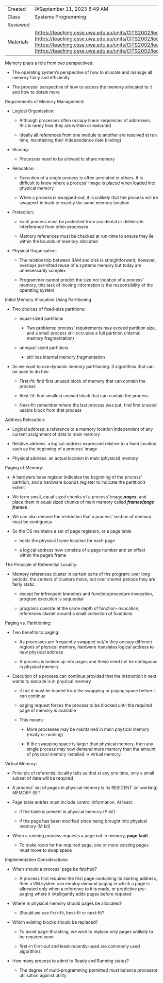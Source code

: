 

|   |   |
|---|---|
|Created|@September 11, 2023 8:49 AM|
|Class|Systems Programming|
|Reviewed||
|Materials|[https://teaching.csse.uwa.edu.au/units/CITS2002/lectures/lecture13/singlepage.html](https://teaching.csse.uwa.edu.au/units/CITS2002/lectures/lecture13/singlepage.html)[https://teaching.csse.uwa.edu.au/units/CITS2002/lectures/lecture14/singlepage.html](https://teaching.csse.uwa.edu.au/units/CITS2002/lectures/lecture14/singlepage.html)|

Memory plays a role from two perspectives:

- The operating system’s perspective of how to allocate and manage all memory fairly and efficiently

- The process’ perspective of how to access the memory allocated to it and how to obtain more

Requirements of Memory Management:

- Logical Organisation:
    
    - Although processes often occupy linear sequences of addresses, this is rarely how they are written or executed
    
    - Ideally all references from one module to another are resolved at run time, maintaining their independence (late binding)

- Sharing:
    - Processes need to be allowed to share memory

- Relocation:
    
    - Execution of a single process is often unrelated to others. It is difficult to know where a process’ image is placed when loaded into physical memory
    
    - When a process is swapped-out, it is unlikely that the process will be swapped-in back to exactly the same memory location

- Protection:
    
    - Each process must be protected from accidental or deliberate interference from other processes
    
    - Memory references must be checked at run-time to ensure they lie within the bounds of memory allocated

- Physical Organisation:
    
    - The relationship between RAM and disk is straightforward, however, overlays permitted reuse of a systems memory but today are unnecessarily complex
    
    - Programmer cannot predict the size nor location of a process’ memory, this task of moving information is the responsibility of the operating system

Initial Memory Allocation Using Partitioning:

- Two choices of fixed-size partitions:
    
    - equal-sized partitions
        - Two problems: process’ requirements may exceed partition size, and a small process still occupies a full partition (internal memory fragmentation)
    
    - unequal-sized partitions
        - still has internal memory fragmentation

- So we want to use dynamic memory partitioning. 3 algorithms that can be used to do this:
    
    - First-fit: find first unused block of memory that can contain the process
    
    - Best-fit: find smallest unused block that can contain the process
    
    - Next-fit: remember where the last process was put, find first unused usable block from that process

Address Relocation:

- Logical address: a reference to a memory location independent of any current assignment of data to main memory

- Relative address: a logical address expressed relative to a fixed location, such as the beginning of a process’ image

- Physical address: an actual location in main (physical) memory

Paging of Memory:

- A hardware base register indicates the beginning of the process’ partition, and a hardware bounds register to indicate the partition’s extent

- We term small, equal sized chunks of a process’ image _____pages_____, and place them in equal sized chunks of main memory called _______frames/page frames_______.

- We can also remove the restriction that a process’ section of memory must be contiguous

- So the OS maintains a set of page registers, or a page table
    
    - holds the physical frame location for each page
    
    - a logical address now consists of a page number and an offset within the page’s frame

The Principle of Referential Locality:

- Memory references cluster in certain parts of the program: over long periods, the centers of clusters move, but over shorter periods they are fairly static.
    
    - except for infrequent branches and function/procedure invocation, program execution is sequential
    
    - programs operate at the same depth of function-invocation, references cluster around a small collection of functions

Paging vs. Partitioning:

- Two benefits to paging:
    
    - As processes are frequently swapped out/in they occupy different regions of physical memory, hardware translates logical address to new physical address
    
    - A process is broken up into pages and these need not be contiguous in physical memory

- Execution of a process can continue provided that the instruction it next wants to execute is in physical memory
    
    - if not it must be loaded from the swapping or paging space before it can continue
    
    - paging request forces the process to be blocked until the required page of memory is available
    
    - This means:
        
        - More processes may be maintained in main physical memory (ready or running)
        
        - If the swapping space is larger than physical memory, then any single process may now demand more memory than the amount of physical memory installed → virtual memory.

Virtual Memory:

- Principle of referential locality tells us that at any one time, only a small subset of data will be required

- A process’ set of pages in physical memory is its RESIDENT (or working) MEMORY SET

- Page table entries must include control information. At least:
    
    - if the table is present in physical memory (P bit)
    
    - if the page has been modified since being brought into physical memory (M bit)

- When a running process requests a page not in memory, __________page fault__________
    - To make room for the required page, one or more existing pages must move to swap space

Implementation Considerations:

- When should a process’ page be fetched?
    - A process first requires the first page containing its starting address, then a VM system can employ demand paging in which a page is allocated only when a reference to it is made, or predictive pre-paging where it intelligently adds pages before required

- Where in physical memory should pages be allocated?
    - Should we use first-fit, best-fit or next-fit?

- Which existing blocks should be replaced?
    
    - To avoid page-thrashing, we wish to replace only pages unlikely to be required soon
    
    - first-in first-out and least-recently-used are commonly used algorithms

- How many process to admit to Ready and Running states?
    - The degree of multi-programming permitted must balance processor utilisation against utility